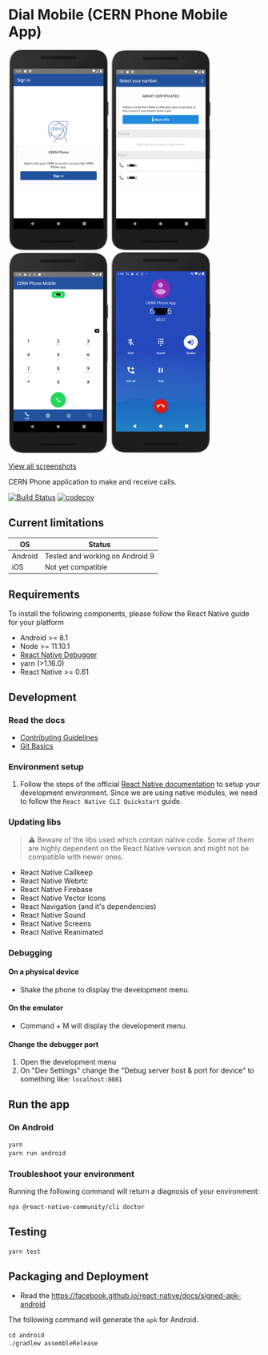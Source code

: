# Dial Mobile (CERN Phone Mobile App)

<img src="docs/screenshots/login-screen.png" width="200"> <img src="docs/screenshots/number-selector.png" width="200"> <img src="docs/screenshots/dial-pad.png" width="200">  <img src="docs/screenshots/on-call.png" width="200">

[View all screenshots](docs/all-screenshots.md)

CERN Phone application to make and receive calls.

[![Build Status](https://travis-ci.com/cern-phone-apps/mobile-phone-app.svg?branch=master)](https://travis-ci.com/cern-phone-apps/mobile-phone-app) [![codecov](https://codecov.io/gh/cern-phone-apps/mobile-phone-app/branch/master/graph/badge.svg)](https://codecov.io/gh/cern-phone-apps/mobile-phone-app)

## Current limitations

| OS | Status |
| -- | -- |
| Android | Tested and working on Android 9 |
| iOS | Not yet compatible |


## Requirements

To install the following components, please follow the React Native guide for your platform

- Android >= 8.1
- Node >= 11.10.1
- [React Native Debugger](https://github.com/jhen0409/react-native-debugger)
- yarn (>1.16.0)
- React Native >= 0.61

## Development

### Read the docs

- [Contributing Guidelines](docs/CONTRIBUTING.md)
- [Git Basics](docs/git-basics.md)

### Environment setup

1. Follow the steps of the official [React Native documentation](https://facebook.github.io/react-native/docs/0.60/getting-started) to setup your development environment. Since we are using native modules, we need to follow the `React Native CLI Quickstart` guide.

### Updating libs

> ⚠️ Beware of the libs used which contain native code. Some of them are highly dependent on the React Native version and might not be compatible with newer ones.

- React Native Callkeep
- React Native Webrtc
- React Native Firebase
- React Native Vector Icons
- React Navigation (and it's dependencies)
- React Native Sound
- React Native Screens
- React Native Reanimated

### Debugging

#### On a physical device

- Shake the phone to display the development menu.

#### On the emulator

- Command + M will display the development menu.

#### Change the debugger port

1. Open the development menu
2. On "Dev Settings" change the "Debug server
host & port for device" to something like:
`localhost:8081`

## Run the app

### On Android

```bash
yarn
yarn run android
```

### Troubleshoot your environment

Running the following command will return a diagnosis of your environment:

```bash
npx @react-native-community/cli doctor
```

## Testing

```bash
yarn test
```

## Packaging and Deployment

- Read the https://facebook.github.io/react-native/docs/signed-apk-android

The following command will generate the `apk` for Android.
```
cd android
./gradlew assembleRelease
```
